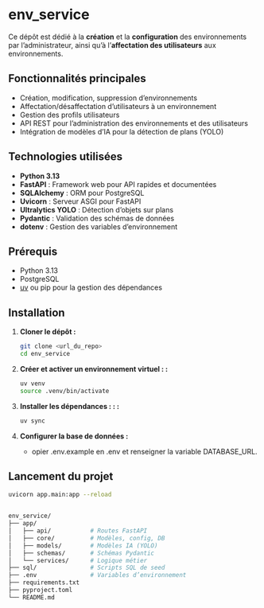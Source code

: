 # env_service

Ce dépôt est dédié à la **création** et la **configuration** des environnements par l’administrateur, ainsi qu’à l’**affectation des utilisateurs** aux environnements.

## Fonctionnalités principales

- Création, modification, suppression d’environnements
- Affectation/désaffectation d’utilisateurs à un environnement
- Gestion des profils utilisateurs
- API REST pour l’administration des environnements et des utilisateurs
- Intégration de modèles d’IA pour la détection de plans (YOLO)

## Technologies utilisées

- **Python 3.13**
- **FastAPI** : Framework web pour API rapides et documentées
- **SQLAlchemy** : ORM pour PostgreSQL
- **Uvicorn** : Serveur ASGI pour FastAPI
- **Ultralytics YOLO** : Détection d’objets sur plans
- **Pydantic** : Validation des schémas de données
- **dotenv** : Gestion des variables d’environnement

## Prérequis

- Python 3.13
- PostgreSQL
- [uv](https://github.com/astral-sh/uv) ou pip pour la gestion des dépendances

## Installation

1. **Cloner le dépôt :**

   ```bash
   git clone <url_du_repo>
   cd env_service

   ```

2. **Créer et activer un environnement virtuel : :**

   ```bash
   uv venv
   source .venv/bin/activate

   ```

3. **Installer les dépendances : : :**

   ```bash
   uv sync

   ```

4. **Configurer la base de données :**
   - opier .env.example en .env et renseigner la variable DATABASE_URL.

## Lancement du projet

```bash
uvicorn app.main:app --reload


env_service/
├── app/
│   ├── api/           # Routes FastAPI
│   ├── core/          # Modèles, config, DB
│   ├── models/        # Modèles IA (YOLO)
│   ├── schemas/       # Schémas Pydantic
│   └── services/      # Logique métier
├── sql/               # Scripts SQL de seed
├── .env               # Variables d’environnement
├── requirements.txt
├── pyproject.toml
└── README.md
```
